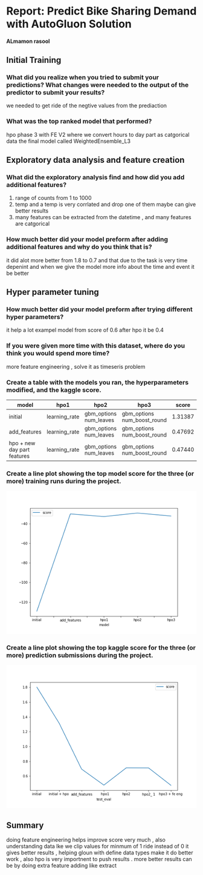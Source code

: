 # Report: Predict Bike Sharing Demand with AutoGluon Solution
#### ALmamon rasool

## Initial Training
### What did you realize when you tried to submit your predictions? What changes were needed to the output of the predictor to submit your results?
we needed to get ride of the negtive values from the prediaction

### What was the top ranked model that performed?
hpo phase 3 with FE V2  where we convert hours to day part  as catgorical data
the final model called WeightedEnsemble_L3  

## Exploratory data analysis and feature creation
### What did the exploratory analysis find and how did you add additional features?
1. range of counts from 1 to 1000 
2. temp and a temp is very corrlated and drop one of them maybe can give better results
3. many features can be extracted from the datetime , and many features are catgorical

### How much better did your model preform after adding additional features and why do you think that is?
it did alot more better from 1.8 to 0.7 and that due to the task is very time depenint and  when we give the model more info about the time and event it be better

## Hyper parameter tuning
### How much better did your model preform after trying different hyper parameters?
it help a lot  exampel model from score of 0.6 after hpo it be 0.4
### If you were given more time with this dataset, where do you think you would spend more time?
more feature engineering , solve it  as timeseris problem

### Create a table with the models you ran, the hyperparameters modified, and the kaggle score.
|model|hpo1|hpo2|hpo3|score|
|--|--|--|--|--|
|initial|learning_rate|gbm_options num_leaves	|gbm_options num_boost_round|1.31387|
|add_features|learning_rate|gbm_options num_leaves	|gbm_options num_boost_round|0.47692|
|hpo + new day part features |learning_rate|gbm_options num_leaves	|gbm_options num_boost_round|0.47440|

### Create a line plot showing the top model score for the three (or more) training runs during the project.

 
![model_train_score.png](model_train_score.png)

### Create a line plot showing the top kaggle score for the three (or more) prediction submissions during the project.

 

![model_test_score.png](model_test_score.png)

## Summary

doing feature engineering  helps improve  score very much , also understanding data  lke we clip values for minmum of 1 ride instead of 0 it gives better results , helping gloun with define data types  make it  do better work , also hpo is very  importnent to push results .
more better results can be by doing extra feature adding like extract 
